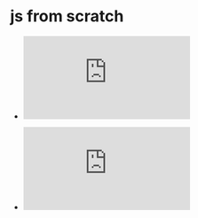# js from scratch

- ![Day 0](https://github.com/jay-2000/JsTut/blob/master/Day%200/readme.md)

- ![Day 1](https://github.com/jay-2000/JsTut/blob/master/Day%201/day1.md)